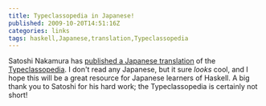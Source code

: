 ```yaml
---
title: Typeclassopedia in Japanese!
published: 2009-10-20T14:51:16Z
categories: links
tags: haskell,Japanese,translation,Typeclassopedia
---
```


Satoshi Nakamura has <a href="http://snak.tdiary.net/20091020.html">published a Japanese translation</a> of the <a href="http://www.haskell.org/sitewiki/images/8/85/TMR-Issue13.pdf">Typeclassopedia</a>.  I don't read any Japanese, but it sure <i>looks</i> cool, and I hope this will be a great resource for Japanese learners of Haskell.  A big thank you to Satoshi for his hard work; the Typeclassopedia is certainly not short!

